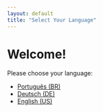```yaml
---
layout: default
title: "Select Your Language"
---
```


# Welcome!

Please choose your language:

- [Português (BR)](/pt-br/)
- [Deutsch (DE)](/de-de/)
- [English (US)](/en-us/)
